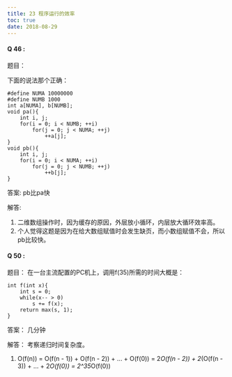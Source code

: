 ```yaml
---
title: 23 程序运行的效率
toc: true
date: 2018-08-29
---
```


#### Q 46 :

题目：

下面的说法那个正确：

```
#define NUMA 10000000
#define NUMB 1000
int a[NUMA], b[NUMB];
void pa(){
    int i, j;
    for(i = 0; i < NUMB; ++i)
        for(j = 0; j < NUMA; ++j)
            ++a[j];
}
void pb(){
    int i, j;
    for(i = 0; i < NUMA; ++i)
        for(j = 0; j < NUMB; ++j)
            ++b[j];
}
```

答案:
pb比pa快

解答:
1. 二维数组操作时，因为缓存的原因，外层放小循环，内层放大循环效率高。
2. 个人觉得这题是因为在给大数组赋值时会发生缺页，而小数组赋值不会，所以pb比较快。







#### Q 50 :

题目：
在一台主流配置的PC机上，调用f(35)所需的时间大概是：
```
int f(int x){
    int s = 0;
    while(x-- > 0)
        s += f(x);
    return max(s, 1);
}
```

答案：
几分钟

解答：
考察递归时间复杂度。
1.   O(f(n)) = O(f(n - 1)) + O(f(n - 2)) + ... + O(f(0))
   = 2*O(f(n - 2)) + 2*(O(f(n - 3)) + ... + 2*O(f(0))
   = 2^35*O(f(0))
